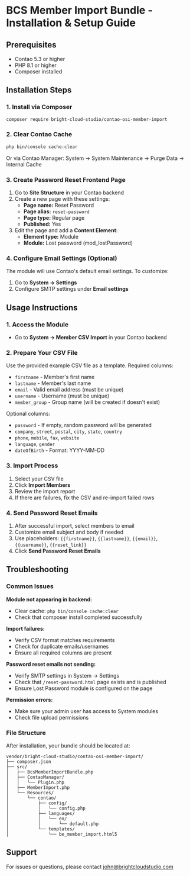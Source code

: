 # BCS Member Import Bundle - Installation & Setup Guide

## Prerequisites
- Contao 5.3 or higher
- PHP 8.1 or higher
- Composer installed

## Installation Steps

### 1. Install via Composer
```bash
composer require bright-cloud-studio/contao-osi-member-import
```

### 2. Clear Contao Cache
```bash
php bin/console cache:clear
```
Or via Contao Manager: System → System Maintenance → Purge Data → Internal Cache

### 3. Create Password Reset Frontend Page
1. Go to **Site Structure** in your Contao backend
2. Create a new page with these settings:
   - **Page name:** Reset Password
   - **Page alias:** `reset-password`
   - **Page type:** Regular page
   - **Published:** Yes
3. Edit the page and add a **Content Element**:
   - **Element type:** Module
   - **Module:** Lost password (mod_lostPassword)

### 4. Configure Email Settings (Optional)
The module will use Contao's default email settings. To customize:
1. Go to **System → Settings**
2. Configure SMTP settings under **Email settings**

## Usage Instructions

### 1. Access the Module
- Go to **System → Member CSV Import** in your Contao backend

### 2. Prepare Your CSV File
Use the provided example CSV file as a template. Required columns:
- `firstname` - Member's first name
- `lastname` - Member's last name  
- `email` - Valid email address (must be unique)
- `username` - Username (must be unique)
- `member_group` - Group name (will be created if doesn't exist)

Optional columns:
- `password` - If empty, random password will be generated
- `company`, `street`, `postal`, `city`, `state`, `country`
- `phone`, `mobile`, `fax`, `website`
- `language`, `gender`
- `dateOfBirth` - Format: YYYY-MM-DD

### 3. Import Process
1. Select your CSV file
2. Click **Import Members**
3. Review the import report
4. If there are failures, fix the CSV and re-import failed rows

### 4. Send Password Reset Emails
1. After successful import, select members to email
2. Customize email subject and body if needed
3. Use placeholders: `{{firstname}}`, `{{lastname}}`, `{{email}}`, `{{username}}`, `{{reset_link}}`
4. Click **Send Password Reset Emails**

## Troubleshooting

### Common Issues

**Module not appearing in backend:**
- Clear cache: `php bin/console cache:clear`
- Check that composer install completed successfully

**Import failures:**
- Verify CSV format matches requirements
- Check for duplicate emails/usernames
- Ensure all required columns are present

**Password reset emails not sending:**
- Verify SMTP settings in System → Settings
- Check that `/reset-password.html` page exists and is published
- Ensure Lost Password module is configured on the page

**Permission errors:**
- Make sure your admin user has access to System modules
- Check file upload permissions

### File Structure
After installation, your bundle should be located at:
```
vendor/bright-cloud-studio/contao-osi-member-import/
├── composer.json
├── src/
│   ├── BcsMemberImportBundle.php
│   ├── ContaoManager/
│   │   └── Plugin.php
│   ├── MemberImport.php
│   └── Resources/
│       └── contao/
│           ├── config/
│           │   └── config.php
│           ├── languages/
│           │   └── en/
│           │       └── default.php
│           └── templates/
│               └── be_member_import.html5
```

## Support
For issues or questions, please contact [john@brightcloudstudio.com](mailto:john@brightcloudstudio.com)